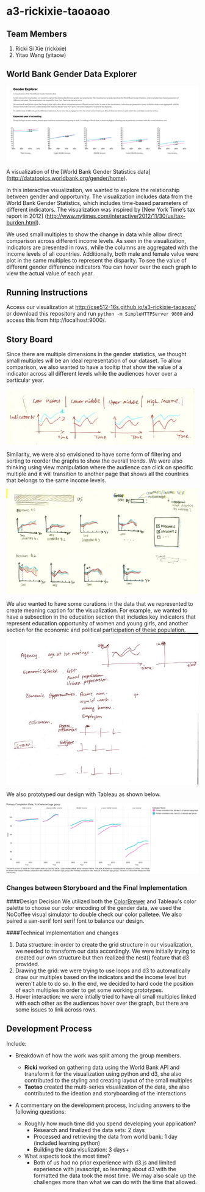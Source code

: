 a3-rickixie-taoaoao
===============

## Team Members

1. Ricki Si Xie (rickixie)
2. Yitao Wang (yitaow)

## World Bank Gender Data Explorer 

![Thumbnail](thumbnail.png)

A visualization of the [World Bank Gender Statistics data] (http://datatopics.worldbank.org/gender/home).

In this interactive visualization, we wanted to explore the relationship between gender and opportunity. The visualization includes data from the World Bank Gender Statistics, which includes time-based parameters of different indicators. The visualization was inspired by [New York Time’s tax report in 2012] (http://www.nytimes.com/interactive/2012/11/30/us/tax-burden.html).

We used small multiples to show the change in data while allow direct comparison across different income levels. As seen in the visualization, indicators are presented in rows, while the columns are aggregated with the income levels of all countries. Additionally, both male and female value were plot in the same multiples to represent the disparity. To see the value of different gender difference indicators You can hover over the each graph to view the actual value of each year. 


## Running Instructions

Access our visualization at http://cse512-16s.github.io/a3-rickixie-taoaoao/ or download this repository and run `python -m SimpleHTTPServer 9000` and access this from http://localhost:9000/.


## Story Board

Since there are multiple dimensions in the gender statistics, we thought small multiples will be an ideal representation of our dataset. To allow comparison, we also wanted to have a tooltip that show the value of a indicator across all different levels while the audiences hover over a particular year.

![storyboard2](storyboard/storyboard2.jpg)

Similarity, we were also envisioned to have some form of filtering and sorting  to reorder the graphs to show the overall trends. We were also thinking using view manipulation where the audience can click on specific multiple and it will transition to another page that shows all the countries that belongs to the same income levels. 

![storyboard1](storyboard/storyboard1.png)

We also wanted to have some curations in the data that we represented to create meaning caption for the visualization. For example, we wanted to have a subsection in the education section that includes key indicators that represent education opportunity of women and young girls, and another section for the economic and political participation of these population. 
![storyboard3](storyboard/storyboard3.jpg)

We also prototyped our design with Tableau as shown below.

![storyboard4](storyboard/storyboard4.png)

### Changes between Storyboard and the Final Implementation

####Design Decision
We utilized both the [ColorBrewer](http://colorbrewer2.org/) and Tableau's color palette to choose our color encoding of the gender data, we used the NoCoffee visual simulator to double check our color palletee. We also paired a san-serif font serif font to balance our design.

####Technical implementation and changes
1. Data structure: in order to create the grid structure in our visualization, we needed to transform our data accordingly. We were initially trying to created our own structure but then realized the nest() feature that d3 provided.
2. Drawing the grid: we were trying to use loops and d3 to automatically draw our multiples based on the indicators and the income level but weren't able to do so. In the end, we decided to hard code the position of each multiples in order to get some working prototypes.
3. Hover interaction: we were intially tried to have all small multiples linked with each other as the audiences hover over the graph, but there are some issues to link across rows.

## Development Process

Include:
- Breakdown of how the work was split among the group members.
  - **Ricki** worked on gathering data using the World Bank API and transform it for the visualization using python and d3, she also contributed to the styling and creating layout of the small multiples
  - **Taotao** created the multi-series visualization of the data, she also contributed to the ideation and storyboarding of the interactions

- A commentary on the development process, including answers to the following questions:
  - Roughly how much time did you spend developing your application?
    - Research and finalized the data sets: 2 days
    - Processed and retrieving the data from world bank: 1 day (included learning python)
    - Building the data visulization: 3 days+
  - What aspects took the most time?
    - Both of us had no prior experience with d3.js and limited experience with javascript, so learning about d3 with the formatted the data took the most time. We may also scale up the challenges more than what we can do with the time that allowed. 

